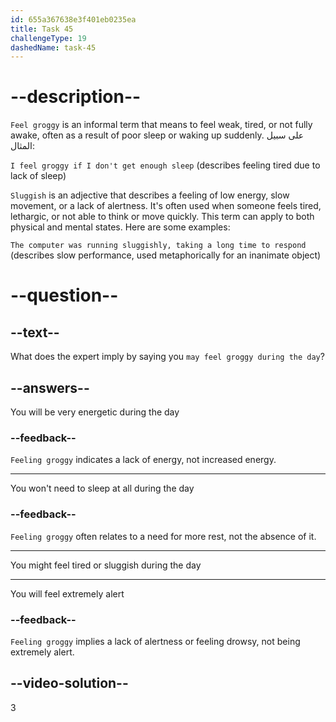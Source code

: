 ```yaml
---
id: 655a367638e3f401eb0235ea
title: Task 45
challengeType: 19
dashedName: task-45
---
```


# --description--

`Feel groggy` is an informal term that means to feel weak, tired, or not fully awake, often as a result of poor sleep or waking up suddenly. على سبيل المثال:

`I feel groggy if I don't get enough sleep` (describes feeling tired due to lack of sleep)

`Sluggish` is an adjective that describes a feeling of low energy, slow movement, or a lack of alertness. It's often used when someone feels tired, lethargic, or not able to think or move quickly. This term can apply to both physical and mental states. Here are some examples:

`The computer was running sluggishly, taking a long time to respond` (describes slow performance, used metaphorically for an inanimate object)

# --question--

## --text--

What does the expert imply by saying you `may feel groggy during the day`?

## --answers--

You will be very energetic during the day

### --feedback--

`Feeling groggy` indicates a lack of energy, not increased energy.

---

You won't need to sleep at all during the day

### --feedback--

`Feeling groggy` often relates to a need for more rest, not the absence of it.

---

You might feel tired or sluggish during the day

---

You will feel extremely alert

### --feedback--

`Feeling groggy` implies a lack of alertness or feeling drowsy, not being extremely alert.

## --video-solution--

3
